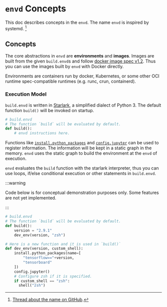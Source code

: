 # `envd` Concepts

This doc describes concepts in the `envd`. The name `envd` is inspired by systemd. [^1]

[^1]: [Thread about the name on GitHub](https://github.com/tensorchord/envd/issues/2#issuecomment-1119175904).

## Concepts

The core abstractions in `envd` are **environments** and **images**. Images are built from the given `build.envd`s and follow [docker image spec v1.2](https://github.com/moby/moby/blob/master/image/spec/v1.2.md). Thus you can use the images built by `envd` with Docker directly.

Environments are containers run by docker, Kubernetes, or some other OCI runtime spec-compatible runtimes (e.g. runc, crun, containerd).

### Execution Model

`build.envd` is written in [Starlark](https://github.com/bazelbuild/starlark), a simplified dialect of Python 3. The default function `build()` will be invoked on startup.

```python
# build.envd
# The function `build` will be evaluated by default.
def build():
    # envd instructions here.
```

Functions like [`install.python_packages`](/api/starlark/v0/install#python_packages) and [`config.jupyter`](/api/starlark/config#jupyter) can be used to register information. The information will be kept in a static graph in the memory. `envd` uses the static graph to build the environment at the `envd` of execution.

`envd` evaluates the `build` function with the starlark interpreter, thus you can use loops, if/else conditional execution or other statements in `build.envd`.

:::warning

Code below is for conceptual demonstration purposes only. Some features are not yet implemented.

:::


```python
# build.envd
# The function `build` will be evaluated by default.
def build():
    version = "2.9.1"
    dev_env(version, "zsh")

# Here is a new function and it is used in `build()`
def dev_env(version, custom_shell):
    install.python_packages(name=[
        "tensorflow=="+version,
        "tensorboard"
    ])
    config.jupyter()
    # Configure zsh if it is specified.
    if custom_shell == "zsh":
      shell("zsh")
```
